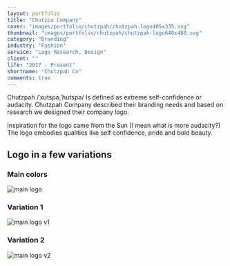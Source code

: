 ```yaml
---
layout: portfolio
title: "Chutzpa Company"
cover: "images/portfolio/chutzpah/chutzpah-logo405x335.svg"
thumbnail: "images/portfolio/chutzpah/chutzpah-logo640x480.svg"
category: "Branding"
industry: "Fashion"
service: "Logo Research, Design"
client: ""
life: "2017 - Present"
shortname: "Chutzpah Co"
comments: true
---
```


Chutzpah /ˈxʊtspə,ˈhʊtspə/ Is defined as extreme self-confidence or audacity. Chutzpah Company described their branding needs and based on research we designed their company logo.

Inspiration for the logo came from the Sun (I mean what is more audacity?) The logo embodies qualities like self confidence, pride and bold beauty.

Logo in a few variations
----------

### Main colors
![main logo](/images/chutzpah-logo640x480.svg)
### Variation 1
![main logo v1](/images/chutzpah-logo640x480-var1.svg)
### Variation 2
![main logo v2](/images/chutzpah-logo640x480-var2.svg)
